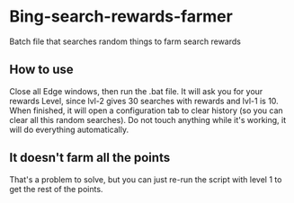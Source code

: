 # Bing-search-rewards-farmer
Batch file that searches random things to farm search rewards


## How to use
Close all Edge windows, then run the .bat file.
It will ask you for your rewards Level, since lvl-2 gives 30 searches with rewards and lvl-1 is 10.
When finished, it will open a configuration tab to clear history (so you can clear all this random searches).
Do not touch anything while it's working, it will do everything automatically.


## It doesn't farm all the points
That's a problem to solve, but you can just re-run the script with level 1 to get the rest of the points.
